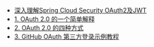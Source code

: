 * [深入理解Spring Cloud Security OAuth2及JWT](https://www.jianshu.com/p/cb886f995e86)
* [1. OAuth 2.0 的一个简单解释 ](https://www.ruanyifeng.com/blog/2019/04/oauth_design.html)
* [2. OAuth 2.0 的四种方式](https://www.ruanyifeng.com/blog/2019/04/oauth-grant-types.html)
* [3. GitHub OAuth 第三方登录示例教程](https://www.ruanyifeng.com/blog/2019/04/github-oauth.html)


